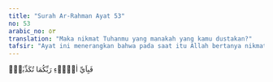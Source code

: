 ```yaml
---
title: "Surah Ar-Rahman Ayat 53"
no: 53
arabic_no: ٥٣
translation: "Maka nikmat Tuhanmu yang manakah yang kamu dustakan?"
tafsir: "Ayat ini menerangkan bahwa pada saat itu Allah bertanya nikmat mana lagi yang kamu dustakan, terutama nikmat yang telah Allah berikan pada hari ini. Kabar derita dan peringatan pedih yang telah disampaikan-Nya, yaitu agar manusia meninggalkan dan menjauhi perbuatan dosa. Maka nikmat Tuhan kamu yang manakah yang kamu dustakan, hai manusia dan jin? Masing-masing mendapat ganjaran sebagaimana yang diterangkan Allah. Bukankah itu nikmat yang besar bagi kamu sekalian."
---
```

فَبِاَيِّ اٰلَاۤءِ رَبِّكُمَا تُكَذِّبٰنِۚ 
